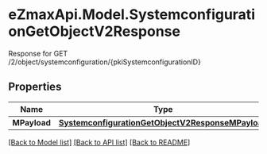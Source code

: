 # eZmaxApi.Model.SystemconfigurationGetObjectV2Response
Response for GET /2/object/systemconfiguration/{pkiSystemconfigurationID}

## Properties

Name | Type | Description | Notes
------------ | ------------- | ------------- | -------------
**MPayload** | [**SystemconfigurationGetObjectV2ResponseMPayload**](SystemconfigurationGetObjectV2ResponseMPayload.md) |  | 

[[Back to Model list]](../README.md#documentation-for-models) [[Back to API list]](../README.md#documentation-for-api-endpoints) [[Back to README]](../README.md)

